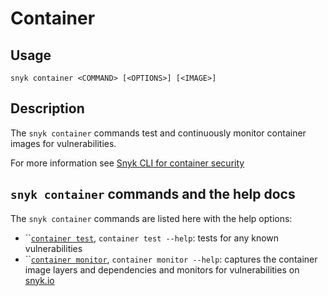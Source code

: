 # Container

## Usage

`snyk container <COMMAND> [<OPTIONS>] [<IMAGE>]`

## Description

The `snyk container` commands test and continuously monitor container images for vulnerabilities.

For more information see [Snyk CLI for container security](https://docs.snyk.io/products/snyk-container/snyk-cli-for-container-security)

## `snyk container` commands and the help docs

The `snyk container` commands are listed here with the help options:

* \`\`[`container test`](container-test.md), `container test --help`: tests for any known vulnerabilities
* \`\`[`container monitor`](container-monitor.md), `container monitor --help`: captures the container image layers and dependencies and monitors for vulnerabilities on [snyk.io](https://snyk.io)

